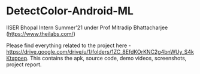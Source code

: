 # DetectColor-Android-ML

IISER Bhopal Intern Summer'21 under Prof Mitradip Bhattacharjee (https://www.theilabs.com/)

Please find everything related to the project here - https://drive.google.com/drive/u/1/folders/1ZC_8EfdKOrKNC2g4bnWUy_S4kKtxppep. This contains the apk, source code, demo videos, screenshots, project report.
